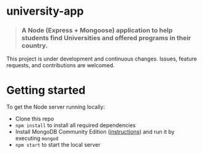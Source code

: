 # university-app

> ### A Node (Express + Mongoose) application to help students find Universities and offered programs in their country. 

This project is under development and continuous changes. Issues, feature requests, and contributions are welcomed. 

# Getting started

To get the Node server running locally:

- Clone this repo
- `npm install` to install all required dependencies
- Install MongoDB Community Edition ([instructions](https://docs.mongodb.com/manual/installation/#tutorials)) and run it by executing `mongod`
- `npm start` to start the local server
